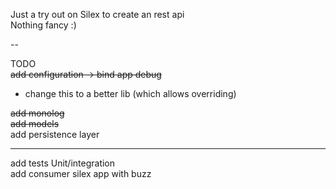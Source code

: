 Just a try out on Silex to create an rest api  
Nothing fancy :)

--

TODO  
<del>add configuration -> bind app debug</del>  
* change this to a better lib (which allows overriding)  

<del>add monolog</del>  
<del>add models</del>  
add persistence layer  

---
add tests Unit/integration  
add consumer silex app with buzz
